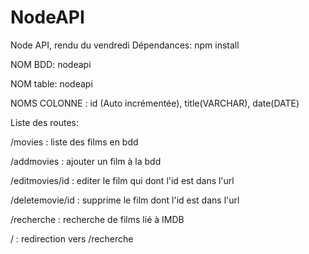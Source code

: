 # NodeAPI
Node API, rendu du vendredi
Dépendances: npm install

NOM BDD: nodeapi

NOM table: nodeapi

NOMS COLONNE : id (Auto incrémentée), title(VARCHAR), date(DATE)

Liste des routes:

/movies : liste des films en bdd

/addmovies : ajouter un film à la bdd

/editmovies/id : editer le film qui dont l'id est dans l'url

/deletemovie/id : supprime le film dont l'id est dans l'url

/recherche : recherche de films lié à IMDB

/ : redirection vers /recherche


